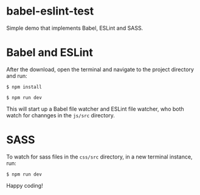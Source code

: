 # babel-eslint-test
Simple demo that implements Babel, ESLint and SASS.

# Babel and ESLint

After the download, open the terminal and  navigate to the project directory and run:

`$ npm install`

`$ npm run dev`

This will start up a Babel file watcher and ESLint file watcher, who both watch for channges in the `js/src` directory.

# SASS

To watch for sass files in the `css/src` directory, in a new terminal instance, run:

`$ npm run dev`

Happy coding!
